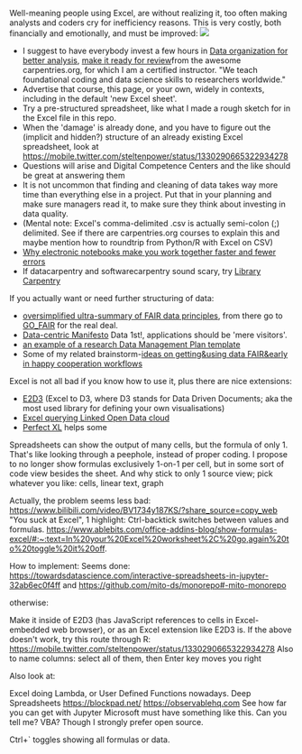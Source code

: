 Well-meaning people using Excel, are without realizing it, too often making analysts and coders cry for inefficiency reasons.
This is very costly, both financially and emotionally, and must be improved:
<img src="https://repository-images.githubusercontent.com/244763599/c07ee780-7893-11eb-92b4-f02910371f4e">
- I suggest to have everybody invest a few hours in [Data organization for better analysis](https://carpentries-incubator.github.io/data-organisation-for-better-analysis/aio.html), [make it ready for review](https://github.com/carpentries-lab/reviews/)from the awesome carpentries.org, for which I am a certified instructor. "We teach foundational coding and data science skills to researchers worldwide."
- Advertise that course, this page, or your own, widely in contexts, including in the default 'new Excel sheet'.
- Try a pre-structured spreadsheet, like what I made a rough sketch for in the Excel file in this repo.
- When the 'damage' is already done, and you have to figure out the (implicit and hidden?) structure of an already existing Excel spreadsheet, look at https://mobile.twitter.com/steltenpower/status/1330290665322934278
- Questions will arise and Digital Competence Centers and the like should be great at answering them
- It is not uncommon that finding and cleaning of data takes way more time than everything else in a project. Put that in your planning and make sure managers read it, to make sure they think about investing in data quality.
- (Mental note: Excel's comma-delimited .csv is actually semi-colon (;) delimited. See if there are carpentries.org courses to explain this and maybe mention how to roundtrip from Python/R with Excel on CSV)
- [Why electronic notebooks make you work together faster and fewer errors](https://github.com/steltenpower/PowerGists/blob/main/animation.md)
- If datacarpentry and softwarecarpentry sound scary, try [Library Carpentry](https://librarycarpentry.org/)

If you actually want or need further structuring of data:
- [oversimplified ultra-summary of FAIR data principles](https://srs.saxion.nl/wp-content/uploads/2019/01/SRS_poster_2019_FAIR-724x1024.jpg), from there go to [GO_FAIR](https://go-fair.org) for the real deal.
- [Data-centric Manifesto](http://datacentricmanifesto.org/) Data 1st!, applications should be 'mere visitors'.
- [an example of a research Data Management Plan template](https://srs.saxion.nl/dmp_template/)
- Some of my related brainstorm-[ideas on getting&using data FAIR&early in happy cooperation workflows](https://github.com/search?q=user%3Asteltenpower+fair-early)

Excel is not all bad if you know how to use it, plus there are nice extensions:
- [E2D3](https://e2d3.org) (Excel to D3, where D3 stands for Data Driven Documents; aka the most used library for defining your own visualisations)
- [Excel querying Linked Open Data cloud](https://mobile.twitter.com/kidehen/status/1248711829070774274)
- [Perfect XL](https://www.perfectxl.com/) helps some

Spreadsheets can show the output of many cells, but the formula of only 1. That's like looking through a peephole, instead of proper coding. I propose to no longer show formulas exclusively 1-on-1 per cell, but in some sort of code view besides the sheet. And why stick to only 1 source view; pick whatever you like: cells, linear text, graph

Actually, the problem seems less bad: https://www.bilibili.com/video/BV1734y187KS/?share_source=copy_web "You suck at Excel", 1 highlight: Ctrl-backtick switches between values and formulas. https://www.ablebits.com/office-addins-blog/show-formulas-excel/#:~:text=In%20your%20Excel%20worksheet%2C%20go,again%20to%20toggle%20it%20off.

How to implement: Seems done: https://towardsdatascience.com/interactive-spreadsheets-in-jupyter-32ab6ec0f4ff and https://github.com/mito-ds/monorepo#-mito-monorepo

otherwise:

Make it inside of E2D3 (has JavaScript references to cells in Excel-embedded web browser), or as an Excel extension like E2D3 is.
If the above doesn't work, try this route through R: https://mobile.twitter.com/steltenpower/status/1330290665322934278
Also to name columns: select all of them, then Enter key moves you right

Also look at:

Excel doing Lambda, or User Defined Functions nowadays.
Deep Spreadsheets
https://blockpad.net/
https://observablehq.com
See how far you can get with Jupyter
Microsoft must have something like this. Can you tell me? VBA? Though I strongly prefer open source.

Ctrl+` toggles showing all formulas or data.
